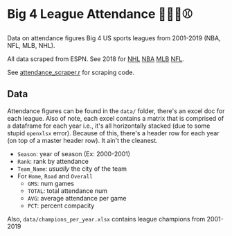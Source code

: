 # Big 4 League Attendance 🏒🏀🏈⚾

Data on attendance figures Big 4 US sports leagues from 2001-2019 (NBA, NFL, MLB, NHL). 

All data scraped from ESPN. See 2018 for [NHL](http://www.espn.com/nhl/attendance/_/year/2018) [NBA](http://www.espn.com/nba/attendance/_/year/2018) [MLB](http://www.espn.com/mlb/attendance/_/year/2018) [NFL](http://www.espn.com/nfl/attendance/_/year/2018).

See [attendance_scraper.r]('attendance_scraper.r') for scraping code.

## Data
Attendance figures can be found in the `data/` folder, there's an excel doc for each league. Also of note, each excel contains a matrix that is comprised of a dataframe for each year i.e., it's all horizontally stacked (due to some stupid `openxlsx` error). Because of this, there's a header row for each year (on top of a master header row). It ain't the cleanest.
* `Season`: year of season (Ex: 2000-2001)
* `Rank`: rank by attendance
* `Team_Name`: *usually* the city of the team
* For `Home`, `Road` and `Overall`
    * `GMS`: num games
    * `TOTAL`: total attendance num
    * `AVG`: average attendance per game
    * `PCT`: percent compacity  

Also, `data/champions_per_year.xlsx` contains league champions from 2001-2019